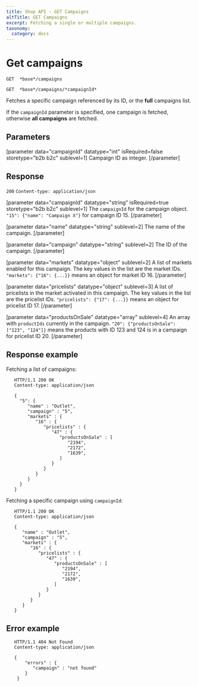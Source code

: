 ```yaml
---
title: Shop API - GET Campaigns
altTitle: GET Campaigns
excerpt: Fetching a single or multiple campaigns.
taxonomy:
  category: docs
---
```


# Get campaigns

```text
GET  *base*/campaigns
```

```text
GET  *base*/campaigns/*campaignId*
```

<!--
```eval_rst
.. api-name:: Shop API
   :version: 1

.. endpoint::
   :method: GET
   :url: *base*/campaigns

.. endpoint::
   :method: GET
   :url: *base*/campaigns/*campaignId*

.. authentication::
   :api_key: true
```
-->

Fetches a specific campaign referenced by its ID, or the **full** campaigns list.

If the `campaignId` parameter is specified, one campaign is fetched, otherwise **all campaigns** are fetched.

## Parameters

[parameter data="campaignId" datatype="int" isRequired=false storetype="b2b b2c" sublevel=1]
Campaign ID as integer.
[/parameter]

<!--
```eval_rst
.. list-table::
   :widths: auto

   * - ``campaignId``

       .. type:: int
          :required: false

     - Campaign ID as integer.

```
-->

## Response
`200` `Content-type: application/json`

[parameter data="campaignId" datatype="string" isRequired=true storetype="b2b b2c" sublevel=1]
The ``campaignId`` for the campaign object.
``"15": {"name": "Campaign X"}`` for campaign ID 15.
[/parameter]

[parameter data="name" datatype="string" sublevel=2]
The name of the campaign.
[/parameter]

[parameter data="campaign" datatype="string" sublevel=2]
The ID of the campaign.
[/parameter]

[parameter data="markets" datatype="object" sublevel=2]
A list of markets enabled for this campaign. The key values in the list are the market IDs.
``"markets": {"16": {...}}`` means an object for market ID 16.
[/parameter]

[parameter data="pricelists" datatype="object" sublevel=3]
A list of pricelists in the market activated in this campaign. The key values in the list are the pricelist IDs.
``"pricelists": {"17": {...}}`` means an object for pricelist ID 17.
[/parameter]

[parameter data="productsOnSale" datatype="array" sublevel=4]
An array with ``productIds`` currently in the campaign.
``"20": {"productsOnSale": ["123", "124"]}`` means the products with ID 123 and 124 is in a campaign for pricelist ID 20.
[/parameter]

<!--
```eval_rst
.. list-table::
   :widths: auto

   * - object key

       .. type:: brand object
          :required: true

     - The ``campaignId`` for the campaign object.

       ``"15": {"name": "Campaign X"}`` for campaign ID 15.

       .. list-table::
          :widths: auto

          * - ``name``

              .. type:: string

            - The name of the campaign.

          * - ``campaign``

              .. type:: string

            - The ID of the campaign.

          * - ``markets``

              .. type:: object

            - A list of markets enabled for this campaign. The key values in the list are the market IDs.

              ``"markets": {"16": {...}}`` means an object for market ID 16.

              .. list-table::
                 :widths: auto

                 * - ``pricelists``

                     .. type:: object

                   - A list of pricelists in the market activated in this campaign. The key values in the list are the pricelist IDs.

                     ``"pricelists": {"17": {...}}`` means an object for pricelist ID 17.

                     .. list-table::
                        :widths: auto

                        * - ``productsOnSale``

                            .. type:: array

                          - An array with ``productIds`` currently in the campaign.

                            ``"20": {"productsOnSale": ["123", "124"]}`` means the products with ID 123 and 124 is in a campaign for pricelist ID 20.

```
-->

## Response example

Fetching a list of campaigns:

```http
   HTTP/1.1 200 OK
   Content-type: application/json

   {
     "5": {
        "name" : "Outlet",
        "campaign" : "5",
        "markets" : {
           "16" : {
              "pricelists" : {
                 "47" : {
                    "productsOnSale" : [
                       "2194",
                       "2172",
                       "1639",
                    ]
                 }
              }
           }
        }
     }
   }
```

<!--
```eval_rst
.. code-block:: http
   :linenos:

   HTTP/1.1 200 OK
   Content-type: application/json

   {
     "5": {
        "name" : "Outlet",
        "campaign" : "5",
        "markets" : {
           "16" : {
              "pricelists" : {
                 "47" : {
                    "productsOnSale" : [
                       "2194",
                       "2172",
                       "1639",
                    ]
                 }
              }
           }
        }
     }
   }
```
-->

Fetching a specific campaign using `campaignId`:

```http
   HTTP/1.1 200 OK
   Content-type: application/json

   {
      "name" : "Outlet",
      "campaign" : "5",
      "markets" : {
         "16" : {
            "pricelists" : {
               "47" : {
                  "productsOnSale" : [
                     "2194",
                     "2172",
                     "1639",
                  ]
               }
            }
         }
      }
   }
```

<!--
```eval_rst
.. code-block:: http
   :linenos:

   HTTP/1.1 200 OK
   Content-type: application/json

   {
      "name" : "Outlet",
      "campaign" : "5",
      "markets" : {
         "16" : {
            "pricelists" : {
               "47" : {
                  "productsOnSale" : [
                     "2194",
                     "2172",
                     "1639",
                  ]
               }
            }
         }
      }
   }
```
-->

## Error example

```http
   HTTP/1.1 404 Not Found
   Content-type: application/json

   {
       "errors" : {
          "campaign" : "not found"
       }
    }
```

<!--
```eval_rst
.. code-block:: http
   :linenos:

   HTTP/1.1 404 Not Found
   Content-type: application/json

   {
       "errors" : {
          "campaign" : "not found"
       }
    }
```
-->
